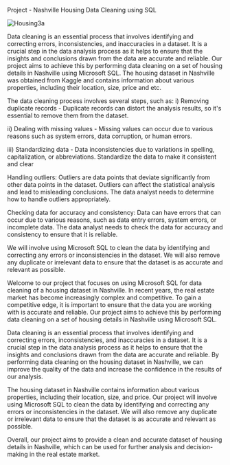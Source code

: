Project - Nashville Housing Data Cleaning using SQL

![Housing3a](https://user-images.githubusercontent.com/122255738/222893830-2306ee1e-49af-4802-be73-1b8cff4137d4.jpg)

Data cleaning is an essential process that involves identifying and correcting errors, inconsistencies, and inaccuracies in a dataset. It is a crucial step in the data analysis process as it helps to ensure that the insights and conclusions drawn from the data are accurate and reliable. Our project aims to achieve this by performing data cleaning on a set of housing details in Nashville using Microsoft SQL. The housing dataset in Nashville was obtained from Kaggle and contains information about various properties, including their location, size, price and etc. 

The data cleaning process involves several steps, such as:
i) Removing duplicate records - Duplicate records can distort the analysis results, so it's essential to remove them from the dataset.

ii) Dealing with missing values - Missing values can occur due to various reasons such as system errors, data corruption, or human errors. 

iii) Standardizing data - Data inconsistencies due to variations in spelling, capitalization, or abbreviations. Standardize the data to make it consistent and clear





Handling outliers: Outliers are data points that deviate significantly from other data points in the dataset. Outliers can affect the statistical analysis and lead to misleading conclusions. The data analyst needs to determine how to handle outliers appropriately.

Checking data for accuracy and consistency: Data can have errors that can occur due to various reasons, such as data entry errors, system errors, or incomplete data. The data analyst needs to check the data for accuracy and consistency to ensure that it is reliable.




We will involve using Microsoft SQL to clean the data by identifying and correcting any errors or inconsistencies in the dataset. We will also remove any duplicate or irrelevant data to ensure that the dataset is as accurate and relevant as possible.






Welcome to our project that focuses on using Microsoft SQL for data cleaning of a housing dataset in Nashville. In recent years, the real estate market has become increasingly complex and competitive. To gain a competitive edge, it is important to ensure that the data you are working with is accurate and reliable. Our project aims to achieve this by performing data cleaning on a set of housing details in Nashville using Microsoft SQL.

Data cleaning is an essential process that involves identifying and correcting errors, inconsistencies, and inaccuracies in a dataset. It is a crucial step in the data analysis process as it helps to ensure that the insights and conclusions drawn from the data are accurate and reliable. By performing data cleaning on the housing dataset in Nashville, we can improve the quality of the data and increase the confidence in the results of our analysis.

The housing dataset in Nashville contains information about various properties, including their location, size, and price. Our project will involve using Microsoft SQL to clean the data by identifying and correcting any errors or inconsistencies in the dataset. We will also remove any duplicate or irrelevant data to ensure that the dataset is as accurate and relevant as possible.

Overall, our project aims to provide a clean and accurate dataset of housing details in Nashville, which can be used for further analysis and decision-making in the real estate market.








